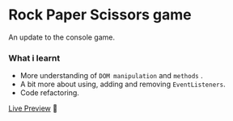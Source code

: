


# **Rock Paper Scissors game**
An update to the console game. 

### **What i learnt** 
- More understanding of ```DOM manipulation``` and ```methods``` .
- A bit more about using, adding and removing ```EventListeners```.
- Code refactoring.

[Live Preview](https://just4fun150.github.io/ROCK-PAPER-SCISSORS/) 👀

